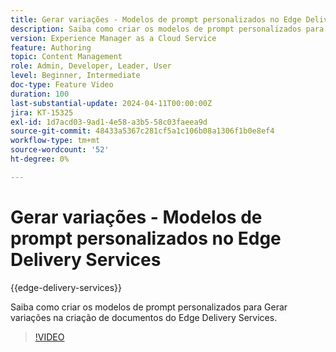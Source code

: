 ```yaml
---
title: Gerar variações - Modelos de prompt personalizados no Edge Delivery Services
description: Saiba como criar os modelos de prompt personalizados para Gerar variações na criação de documentos do Edge Delivery Services.
version: Experience Manager as a Cloud Service
feature: Authoring
topic: Content Management
role: Admin, Developer, Leader, User
level: Beginner, Intermediate
doc-type: Feature Video
duration: 100
last-substantial-update: 2024-04-11T00:00:00Z
jira: KT-15325
exl-id: 1d7acd03-9ad1-4e58-a3b5-58c03faeea9d
source-git-commit: 48433a5367c281cf5a1c106b08a1306f1b0e8ef4
workflow-type: tm+mt
source-wordcount: '52'
ht-degree: 0%

---
```


# Gerar variações - Modelos de prompt personalizados no Edge Delivery Services

{{edge-delivery-services}}

Saiba como criar os modelos de prompt personalizados para Gerar variações na criação de documentos do Edge Delivery Services.

>[!VIDEO](https://video.tv.adobe.com/v/3428316/?learn=on)


